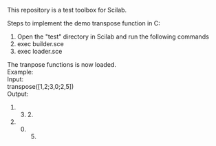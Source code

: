 This repository is a test toolbox for Scilab. 

Steps to implement the demo transpose function in C:
1. Open the "test" directory in Scilab and run the following commands
2. exec builder.sce
3. exec loader.sce

The tranpose functions is now loaded.<br/>
Example:<br/>
Input: <br/>
transpose([1,2;3,0;2,5])<br/>
Output:<br/> 
1. 3. 2.<br/>
2. 0. 5.
